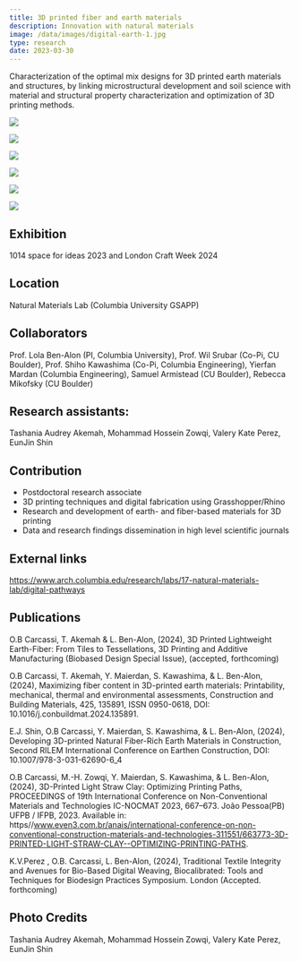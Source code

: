 ```yaml
---
title: 3D printed fiber and earth materials
description: Innovation with natural materials 
image: /data/images/digital-earth-1.jpg
type: research
date: 2023-03-30
---
```

Characterization of the optimal mix designs for 3D printed earth materials and structures, by linking microstructural development and soil science with material and structural property characterization and optimization of 3D printing methods. 

![](/data/images/digital-earth-2.jpg)

![](/data/images/digital-earth-3.jpg)

![](/data/images/digital-earth-4.jpg)

![](/data/images/digital-earth-5.jpg)

![](/data/images/digital-earth-6.jpg)

![](/data/images/digital-earth-7.jpg)

## Exhibition
1014 space for ideas 2023 and London Craft Week 2024

## Location
Natural Materials Lab (Columbia University GSAPP)

## Collaborators
Prof. Lola Ben-Alon (PI, Columbia University), Prof. Wil Srubar (Co-Pi, CU Boulder), Prof. Shiho Kawashima (Co-Pi, Columbia Engineering), Yierfan Mardan (Columbia Engineering), Samuel Armistead (CU Boulder), Rebecca Mikofsky (CU Boulder)

## Research assistants:
Tashania Audrey Akemah, Mohammad Hossein Zowqi, Valery Kate Perez, EunJin Shin

## Contribution
- Postdoctoral research associate
- 3D printing techniques and digital fabrication using Grasshopper/Rhino
- Research and development of earth- and fiber-based materials for 3D printing 
- Data and research findings dissemination in high level scientific journals


## External links
https://www.arch.columbia.edu/research/labs/17-natural-materials-lab/digital-pathways

## Publications
O.B Carcassi, T. Akemah & L. Ben-Alon, (2024), 3D Printed Lightweight Earth-Fiber: From Tiles to Tessellations, 3D Printing and Additive Manufacturing (Biobased Design Special Issue), (accepted, forthcoming)

O.B Carcassi, T. Akemah, Y. Maierdan, S. Kawashima, & L. Ben-Alon, (2024), Maximizing fiber content in 3D-printed earth materials: Printability, mechanical, thermal and environmental assessments,  Construction and Building Materials, 425, 135891, ISSN 0950-0618, DOI: 10.1016/j.conbuildmat.2024.135891.

E.J. Shin, O.B Carcassi, Y. Maierdan, S. Kawashima, & L. Ben-Alon, (2024), Developing 3D-printed Natural Fiber-Rich Earth Materials in Construction, Second RILEM International Conference on Earthen Construction, DOI: 10.1007/978-3-031-62690-6_4

O.B Carcassi, M.-H. Zowqi, Y. Maierdan, S. Kawashima, & L. Ben-Alon, (2024), 3D-Printed Light Straw Clay: Optimizing Printing Paths, PROCEEDINGS of 19th International Conference on Non-Conventional Materials and Technologies IC-NOCMAT 2023, 667–673. João Pessoa(PB) UFPB / IFPB, 2023. Available in: https//www.even3.com.br/anais/international-conference-on-non-conventional-construction-materials-and-technologies-311551/663773-3D-PRINTED-LIGHT-STRAW-CLAY--OPTIMIZING-PRINTING-PATHS. 

K.V.Perez , O.B. Carcassi, L. Ben-Alon, (2024), Traditional Textile Integrity and Avenues for Bio-Based Digital Weaving, Biocalibrated: Tools and Techniques for Biodesign Practices Symposium. London (Accepted. forthcoming)


## Photo Credits
Tashania Audrey Akemah, Mohammad Hossein Zowqi, Valery Kate Perez, EunJin Shin
